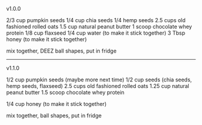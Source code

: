 v1.0.0

2/3 cup pumpkin seeds
1/4 cup chia seeds
1/4 hemp seeds
2.5 cups old fashioned rolled oats
1.5 cup natural peanut butter
1 scoop chocolate whey protein
1/8 cup flaxseed
1/4 cup water (to make it stick together)
3 Tbsp honey (to make it stick together)

mix together, DEEZ ball shapes, put in fridge

--------------------------
v1.1.0

1/2 cup pumpkin seeds (maybe more next time)
1/2 cup seeds (chia seeds, hemp seeds, flaxseed)
2.5 cups old fashioned rolled oats
1.25 cup natural peanut butter
1.5 scoop chocolate whey protein

1/4 cup honey (to make it stick together)

mix together, ball shapes, put in fridge